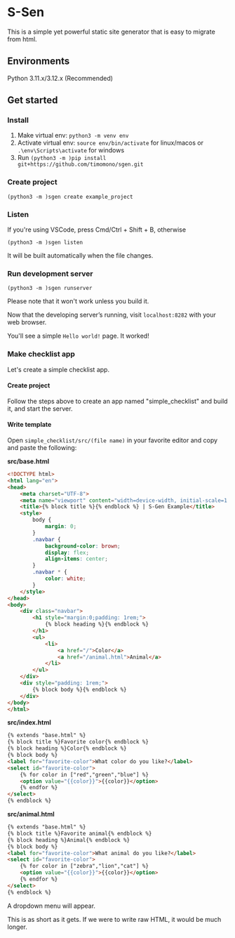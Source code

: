 # S-Sen
This is a simple yet powerful static site generator that is easy to migrate from html.
## Environments
Python 3.11.x/3.12.x (Recommended)
## Get started
### Install
1. Make virtual env: `python3 -m venv env`
2. Activate virtual env: `source env/bin/activate` for linux/macos or `.\env\Scripts\activate` for windows
3. Run `(python3 -m )pip install git+https://github.com/timomono/sgen.git`

### Create project
```shell
(python3 -m )sgen create example_project
```
### Listen
If you're using VSCode, press Cmd/Ctrl + Shift + B, otherwise
```shell
(python3 -m )sgen listen
```
It will be built automatically when the file changes.

### Run development server
```shell
(python3 -m )sgen runserver
```
Please note that it won't work unless you build it.

Now that the developing server’s running, visit `localhost:8282` with your web browser.

You'll see a simple `Hello world!` page. It worked!

### Make checklist app
Let's create a simple checklist app.
#### Create project
Follow the steps above to create an app named "simple_checklist" and build it, and start the server.
#### Write template
Open `simple_checklist/src/(file name)` in your favorite editor and copy and paste the following:

**src/base.html**
```html
<!DOCTYPE html>
<html lang="en">
<head>
    <meta charset="UTF-8">
    <meta name="viewport" content="width=device-width, initial-scale=1.0">
    <title>{% block title %}{% endblock %} | S-Gen Example</title>
    <style>
        body {
            margin: 0;
        }
        .navbar {
            background-color: brown;
            display: flex;
            align-items: center;
        }
        .navbar * {
            color: white;
        }
    </style>
</head>
<body>
    <div class="navbar">
        <h1 style="margin:0;padding: 1rem;">
            {% block heading %}{% endblock %}
        </h1>
        <ul>
            <li>
                <a href="/">Color</a>
                <a href="/animal.html">Animal</a>
            </li>
        </ul>
    </div>
    <div style="padding: 1rem;">
        {% block body %}{% endblock %}
    </div>
</body>
</html>
```

**src/index.html**
```html
{% extends "base.html" %}
{% block title %}Favorite color{% endblock %}
{% block heading %}Color{% endblock %}
{% block body %}
<label for="favorite-color">What color do you like?</label>
<select id="favorite-color">
    {% for color in ["red","green","blue"] %}
    <option value="{{color}}">{{color}}</option>
    {% endfor %}
</select>
{% endblock %}
```
**src/animal.html**
```html
{% extends "base.html" %}
{% block title %}Favorite animal{% endblock %}
{% block heading %}Animal{% endblock %}
{% block body %}
<label for="favorite-color">What animal do you like?</label>
<select id="favorite-color">
    {% for color in ["zebra","lion","cat"] %}
    <option value="{{color}}">{{color}}</option>
    {% endfor %}
</select>
{% endblock %}
```
A dropdown menu will appear.

This is as short as it gets. If we were to write raw HTML, it would be much longer.